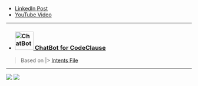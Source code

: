 

- <a href="https://www.linkedin.com/posts/ahmednasser1601_chatbot-data-science-codeclause-activity-6981536216462581760-NIzJ?utm_source=share&utm_medium=member_desktop">LinkedIn Post</a>
- <a href="https://youtu.be/4GylQMG-bto">YouTube Video</a>

---

  - ### <a title="AhmedNasser1601/ChatBot-CodeClause" href="ChatBot_CodeClause.ipynb"><img width="50" alt="ChatBot-CodeClause" src="https://www.clipartmax.com/png/small/250-2501985_siks-cbs-datacamp-spark-tutorial-notebook-jupyter-notebook-icon.png"> ChatBot for CodeClause</a>
  
  > Based on |> <a href="intents.json">Intents File</a>
  
---

<img src="Screens/1.png">     <img src="Screens/2.png">
